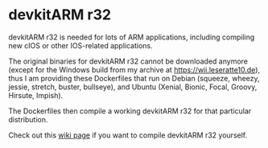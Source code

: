 # devkitARM r32

devkitARM r32 is needed for lots of ARM applications, including compiling new cIOS or other IOS-related applications. 

The original binaries for devkitARM r32 cannot be downloaded anymore 
(except for the Windows build from my archive at https://wii.leseratte10.de), 
thus I am providing these Dockerfiles that run on Debian (squeeze, wheezy, jessie, stretch, buster, bullseye), 
and Ubuntu (Xenial, Bionic, Focal, Groovy, Hirsute, Impish).

The Dockerfiles then compile a working devkitARM r32 for that particular distribution. 

Check out this [wiki page](https://github.com/Leseratte10/compile-devkitARM-r32/wiki/Compiling) if you want to compile devkitARM r32 yourself. 
